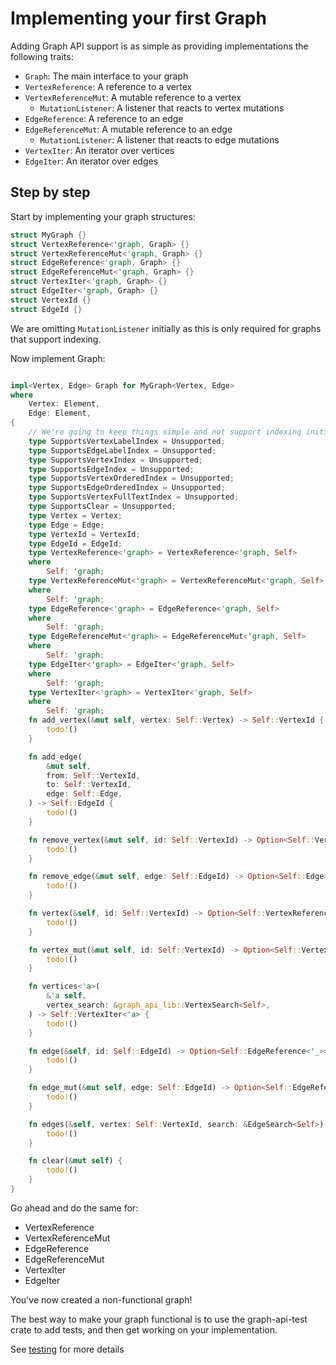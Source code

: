 # Implementing your first Graph

Adding Graph API support is as simple as providing implementations the following traits:

* `Graph`: The main interface to your graph
* `VertexReference`: A reference to a vertex
* `VertexReferenceMut`: A mutable reference to a vertex
    * `MutationListener`: A listener that reacts to vertex mutations
* `EdgeReference`: A reference to an edge
* `EdgeReferenceMut`: A mutable reference to an edge
    * `MutationListener`: A listener that reacts to edge mutations
* `VertexIter`: An iterator over vertices
* `EdgeIter`: An iterator over edges

## Step by step

Start by implementing your graph structures:

```rust
struct MyGraph {}
struct VertexReference<'graph, Graph> {}
struct VertexReferenceMut<'graph, Graph> {}
struct EdgeReference<'graph, Graph> {}
struct EdgeReferenceMut<'graph, Graph> {}
struct VertexIter<'graph, Graph> {}
struct EdgeIter<'graph, Graph> {}
struct VertexId {}
struct EdgeId {}
```

We are omitting `MutationListener` initially as this is only required for graphs that support indexing.

Now implement Graph:

```rust

impl<Vertex, Edge> Graph for MyGraph<Vertex, Edge>
where
    Vertex: Element,
    Edge: Element,
{
    // We're going to keep things simple and not support indexing initially
    type SupportsVertexLabelIndex = Unsupported;
    type SupportsEdgeLabelIndex = Unsupported;
    type SupportsVertexIndex = Unsupported;
    type SupportsEdgeIndex = Unsupported;
    type SupportsVertexOrderedIndex = Unsupported;
    type SupportsEdgeOrderedIndex = Unsupported;
    type SupportsVertexFullTextIndex = Unsupported;
    type SupportsClear = Unsupported;
    type Vertex = Vertex;
    type Edge = Edge;
    type VertexId = VertexId;
    type EdgeId = EdgeId;
    type VertexReference<'graph> = VertexReference<'graph, Self>
    where
        Self: 'graph;
    type VertexReferenceMut<'graph> = VertexReferenceMut<'graph, Self>
    where
        Self: 'graph;
    type EdgeReference<'graph> = EdgeReference<'graph, Self>
    where
        Self: 'graph;
    type EdgeReferenceMut<'graph> = EdgeReferenceMut<'graph, Self>
    where
        Self: 'graph;
    type EdgeIter<'graph> = EdgeIter<'graph, Self>
    where
        Self: 'graph;
    type VertexIter<'graph> = VertexIter<'graph, Self>
    where
        Self: 'graph;
    fn add_vertex(&mut self, vertex: Self::Vertex) -> Self::VertexId {
        todo!()
    }

    fn add_edge(
        &mut self,
        from: Self::VertexId,
        to: Self::VertexId,
        edge: Self::Edge,
    ) -> Self::EdgeId {
        todo!()
    }

    fn remove_vertex(&mut self, id: Self::VertexId) -> Option<Self::Vertex> {
        todo!()
    }

    fn remove_edge(&mut self, edge: Self::EdgeId) -> Option<Self::Edge> {
        todo!()
    }

    fn vertex(&self, id: Self::VertexId) -> Option<Self::VertexReference<'_>> {
        todo!()
    }

    fn vertex_mut(&mut self, id: Self::VertexId) -> Option<Self::VertexReferenceMut<'_>> {
        todo!()
    }

    fn vertices<'a>(
        &'a self,
        vertex_search: &graph_api_lib::VertexSearch<Self>,
    ) -> Self::VertexIter<'a> {
        todo!()
    }

    fn edge(&self, id: Self::EdgeId) -> Option<Self::EdgeReference<'_>> {
        todo!()
    }

    fn edge_mut(&mut self, edge: Self::EdgeId) -> Option<Self::EdgeReferenceMut<'_>> {
        todo!()
    }

    fn edges(&self, vertex: Self::VertexId, search: &EdgeSearch<Self>) -> Self::EdgeIter<'_> {
        todo!()
    }

    fn clear(&mut self) {
        todo!()
    }
}
```

Go ahead and do the same for:

* VertexReference
* VertexReferenceMut
* EdgeReference
* EdgeReferenceMut
* VertexIter
* EdgeIter

You've now created a non-functional graph!

The best way to make your graph functional is to use the graph-api-test crate to add tests, and then get
working on your implementation.

See [testing](./testing.md) for more details